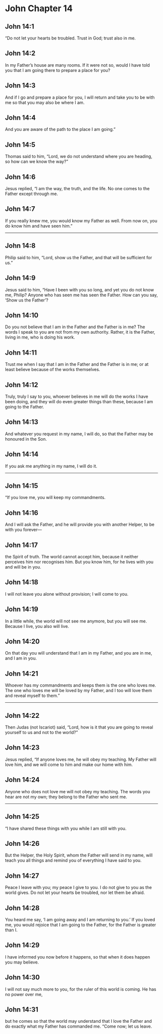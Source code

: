 # John Chapter 14

## John 14:1

“Do not let your hearts be troubled. Trust in God; trust also in me.

## John 14:2

In my Father’s house are many rooms. If it were not so, would I have told you that I am going there to prepare a place for you?

## John 14:3

And if I go and prepare a place for you, I will return and take you to be with me so that you may also be where I am.

## John 14:4

And you are aware of the path to the place I am going.”

## John 14:5

Thomas said to him, “Lord, we do not understand where you are heading, so how can we know the way?”

## John 14:6

Jesus replied, “I am the way, the truth, and the life. No one comes to the Father except through me.

## John 14:7

If you really knew me, you would know my Father as well. From now on, you do know him and have seen him.”

---

## John 14:8

Philip said to him, “Lord, show us the Father, and that will be sufficient for us.”

## John 14:9

Jesus said to him, “Have I been with you so long, and yet you do not know me, Philip? Anyone who has seen me has seen the Father. How can you say, ‘Show us the Father’?

## John 14:10

Do you not believe that I am in the Father and the Father is in me? The words I speak to you are not from my own authority. Rather, it is the Father, living in me, who is doing his work.

## John 14:11

Trust me when I say that I am in the Father and the Father is in me; or at least believe because of the works themselves.

## John 14:12

Truly, truly I say to you, whoever believes in me will do the works I have been doing, and they will do even greater things than these, because I am going to the Father.

## John 14:13

And whatever you request in my name, I will do, so that the Father may be honoured in the Son.

## John 14:14

If you ask me anything in my name, I will do it.

---

## John 14:15

“If you love me, you will keep my commandments.

## John 14:16

And I will ask the Father, and he will provide you with another Helper, to be with you forever—

## John 14:17

the Spirit of truth. The world cannot accept him, because it neither perceives him nor recognises him. But you know him, for he lives with you and will be in you.

## John 14:18

I will not leave you alone without provision; I will come to you.

## John 14:19

In a little while, the world will not see me anymore, but you will see me. Because I live, you also will live.

## John 14:20

On that day you will understand that I am in my Father, and you are in me, and I am in you.

## John 14:21

Whoever has my commandments and keeps them is the one who loves me. The one who loves me will be loved by my Father, and I too will love them and reveal myself to them.”

---

## John 14:22

Then Judas (not Iscariot) said, “Lord, how is it that you are going to reveal yourself to us and not to the world?”

## John 14:23

Jesus replied, “If anyone loves me, he will obey my teaching. My Father will love him, and we will come to him and make our home with him.

## John 14:24

Anyone who does not love me will not obey my teaching. The words you hear are not my own; they belong to the Father who sent me.

---

## John 14:25

“I have shared these things with you while I am still with you.

## John 14:26

But the Helper, the Holy Spirit, whom the Father will send in my name, will teach you all things and remind you of everything I have said to you.

## John 14:27

Peace I leave with you; my peace I give to you. I do not give to you as the world gives. Do not let your hearts be troubled, nor let them be afraid.

## John 14:28

You heard me say, ‘I am going away and I am returning to you.’ If you loved me, you would rejoice that I am going to the Father, for the Father is greater than I.

## John 14:29

I have informed you now before it happens, so that when it does happen you may believe.

## John 14:30

I will not say much more to you, for the ruler of this world is coming. He has no power over me,

## John 14:31

but he comes so that the world may understand that I love the Father and do exactly what my Father has commanded me. “Come now; let us leave.
